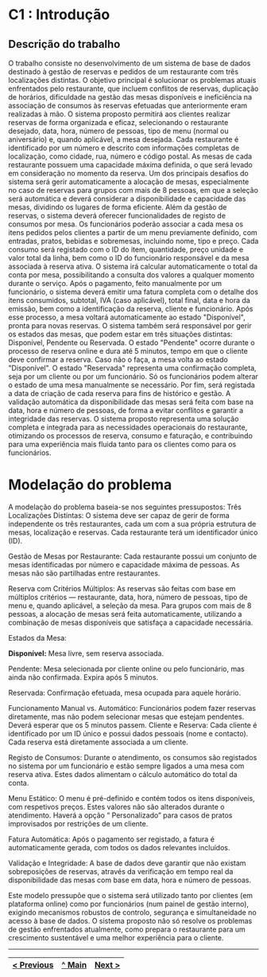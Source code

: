 # C1 : Introdução
## Descrição do trabalho
O trabalho consiste no desenvolvimento de um sistema de base de dados destinado à gestão de reservas e pedidos de um restaurante com três localizações distintas. O objetivo principal é solucionar os problemas atuais enfrentados pelo restaurante, que incluem conflitos de reservas, duplicação de horários, dificuldade na gestão das mesas disponíveis e ineficiência na associação de consumos às reservas efetuadas que anteriormente eram realizadas à mão.
O sistema proposto permitirá aos clientes realizar reservas de forma organizada e eficaz, selecionando o restaurante desejado, data, hora, número de pessoas, tipo de menu (normal ou aniversário) e, quando aplicável, a mesa desejada. Cada restaurante é identificado por um número e descrito com informações completas de localização, como cidade, rua, número e código postal. As mesas de cada restaurante possuem uma capacidade máxima definida, o que será levado em consideração no momento da reserva.
Um dos principais desafios do sistema será gerir automaticamente a alocação de mesas, especialmente no caso de reservas para grupos com mais de 8 pessoas, em que a seleção será automática e deverá considerar a disponibilidade e capacidade das mesas, dividindo os lugares de forma eficiente.
Além da gestão de reservas, o sistema deverá oferecer funcionalidades de registo de consumos por mesa. Os funcionários poderão associar a cada mesa os itens pedidos pelos clientes a partir de um menu previamente definido, com entradas, pratos, bebidas e sobremesas, incluindo nome, tipo e preço. Cada consumo será registado com o ID do item, quantidade, preço unidade e valor total da linha, bem como o ID do funcionário responsável e da mesa associada à reserva ativa.
O sistema irá calcular automaticamente o total da conta por mesa, possibilitando a consulta dos valores a qualquer momento durante o serviço. Após o pagamento, feito manualmente por um funcionário, o sistema deverá emitir uma fatura completa com o detalhe dos itens consumidos, subtotal, IVA (caso aplicável), total final, data e hora da emissão, bem como a identificação da reserva, cliente e funcionário. Após esse processo, a mesa voltará automaticamente ao estado "Disponível", pronta para novas reservas.
O sistema também será responsável por gerir os estados das mesas, que podem estar em três situações distintas: Disponível, Pendente ou Reservada. O estado "Pendente" ocorre durante o processo de reserva online e dura até 5 minutos, tempo em que o cliente deve confirmar a reserva. Caso não o faça, a mesa volta ao estado "Disponível". O estado "Reservada" representa uma confirmação completa, seja por um cliente ou por um funcionário. Só os funcionários podem alterar o estado de uma mesa manualmente se necessário.
Por fim, será registada a data de criação de cada reserva para fins de histórico e gestão. A validação automática da disponibilidade das mesas será feita com base na data, hora e número de pessoas, de forma a evitar conflitos e garantir a integridade das reservas.
O sistema proposto representa uma solução completa e integrada para as necessidades operacionais do restaurante, otimizando os processos de reserva, consumo e faturação, e contribuindo para uma experiência mais fluida tanto para os clientes como para os funcionários.

# Modelação do problema
A modelação do problema baseia-se nos seguintes pressupostos:
Três Localizações Distintas: O sistema deve ser capaz de gerir de forma independente os três restaurantes, cada um com a sua própria estrutura de mesas, localização e reservas. Cada restaurante terá um identificador único (ID).


Gestão de Mesas por Restaurante: Cada restaurante possui um conjunto de mesas identificadas por número e capacidade máxima de pessoas. As mesas não são partilhadas entre restaurantes.


Reserva com Critérios Múltiplos: As reservas são feitas com base em múltiplos critérios — restaurante, data, hora, número de pessoas, tipo de menu e, quando aplicável, a seleção da mesa. Para grupos com mais de 8 pessoas, a alocação de mesas será feita automaticamente, utilizando a combinação de mesas disponíveis que satisfaça a capacidade necessária.


Estados da Mesa:


**Disponível:** Mesa livre, sem reserva associada.


Pendente: Mesa selecionada por cliente online ou pelo funcionário, mas ainda não confirmada. Expira após 5 minutos.


Reservada: Confirmação efetuada, mesa ocupada para aquele horário.


Funcionamento Manual vs. Automático: Funcionários podem fazer reservas diretamente, mas não podem selecionar mesas que estejam pendentes. Deverá esperar que os 5 minutos passem. 
Cliente e Reserva: Cada cliente é identificado por um ID único e possui dados pessoais (nome e contacto). Cada reserva está diretamente associada a um cliente.


Registo de Consumos: Durante o atendimento, os consumos são registados no sistema por um funcionário e estão sempre ligados a uma mesa com reserva ativa. Estes dados alimentam o cálculo automático do total da conta.


Menu Estático: O menu é pré-definido e contém todos os itens disponíveis, com respetivos preços. Estes valores não são alterados durante o atendimento. Haverá a opção “ Personalizado” para casos de pratos improvisados por restrições de um cliente.


Fatura Automática: Após o pagamento ser registado, a fatura é automaticamente gerada, com todos os dados relevantes incluídos.


Validação e Integridade: A base de dados deve garantir que não existam sobreposições de reservas, através da verificação em tempo real da disponibilidade das mesas com base em data, hora e número de pessoas.

Este modelo pressupõe que o sistema será utilizado tanto por clientes (em plataforma online) como por funcionários (num painel de gestão interno), exigindo mecanismos robustos de controlo, segurança e simultaneidade no acesso à base de dados. O sistema proposto não só resolve os problemas de gestão enfrentados atualmente, como prepara o restaurante para um crescimento sustentável e uma melhor experiência para o cliente.


---
[< Previous](rei00.md) | [^ Main](/../../) | [Next >](rei02.md)
:--- | :---: | ---: 
